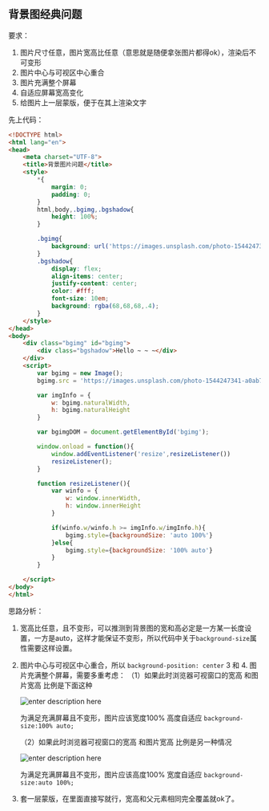 ## 背景图经典问题

要求：
1. 图片尺寸任意，图片宽高比任意（意思就是随便拿张图片都得ok），渲染后不可变形
2. 图片中心与可视区中心重合
3. 图片充满整个屏幕
4. 自适应屏幕宽高变化
5. 给图片上一层蒙版，便于在其上渲染文字

先上代码：
``` html
<!DOCTYPE html>
<html lang="en">
<head>
    <meta charset="UTF-8">
    <title>背景图片问题</title>
    <style>
        *{
            margin: 0;
            padding: 0;
        }
        html,body,.bgimg,.bgshadow{
            height: 100%;
        }

        .bgimg{
            background: url('https://images.unsplash.com/photo-1544247341-a0ab7d0955c5?ixlib=rb-1.2.1&q=99&fm=jpg&crop=entropy&cs=tinysrgb&w=2048&fit=max&ixid=eyJhcHBfaWQiOjcwOTV9') no-repeat center;
        }
        .bgshadow{
            display: flex;
            align-items: center;
            justify-content: center;
            color: #fff;
            font-size: 10em;
            background: rgba(68,68,68,.4);
        }
    </style>
</head>
<body>
    <div class="bgimg" id="bgimg">
        <div class="bgshadow">Hello ~ ~ ~</div>
    </div>
    <script>
        var bgimg = new Image();
        bgimg.src = 'https://images.unsplash.com/photo-1544247341-a0ab7d0955c5?ixlib=rb-1.2.1&q=99&fm=jpg&crop=entropy&cs=tinysrgb&w=2048&fit=max&ixid=eyJhcHBfaWQiOjcwOTV9';

        var imgInfo = {
            w: bgimg.naturalWidth,
            h: bgimg.naturalHeight
        }

        var bgimgDOM = document.getElementById('bgimg');

        window.onload = function(){
            window.addEventListener('resize',resizeListener())
            resizeListener();
        }

        function resizeListener(){
            var winfo = {
                w: window.innerWidth,
                h: window.innerHeight
            }

            if(winfo.w/winfo.h >= imgInfo.w/imgInfo.h){
                bgimg.style={backgroundSize: 'auto 100%'}
            }else{
                bgimg.style={backgroundSize: '100% auto'}
            }
        }

    </script>
</body>
</html>
```

思路分析：
1. 宽高比任意，且不变形，可以推测到背景图的宽和高必定是一方某一长度设置，一方是auto，这样才能保证不变形，所以代码中关于```background-size```属性需要这样设置。
2. 图片中心与可视区中心重合，所以 ```background-position: center```
3 和 4. 图片充满整个屏幕，需要多重考虑：
	（1）如果此时浏览器可视窗口的宽高 和图片宽高 比例是下面这种
	
	  ![enter description here](https://github.com/LilyLaw/interesting-snippets/blob/master/img/bgimg1.png?raw=true)
	
	为满足充满屏幕且不变形，图片应该宽度100% 高度自适应
	```background-size:100% auto;```
	
	（2）如果此时浏览器可视窗口的宽高 和图片宽高 比例是另一种情况
	
	  ![enter description here](https://github.com/LilyLaw/interesting-snippets/blob/master/img/bgimg2.png?raw=true)
	
	为满足充满屏幕且不变形，图片应该高度100% 宽度自适应
	```background-size:auto 100%;```

5. 套一层蒙版，在里面直接写就行，宽高和父元素相同完全覆盖就ok了。